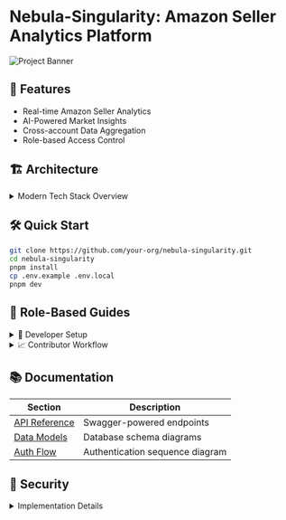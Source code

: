 # Nebula-Singularity: Amazon Seller Analytics Platform

![Project Banner](public/og-image-preview.svg)

## 🚀 Features
- Real-time Amazon Seller Analytics
- AI-Powered Market Insights
- Cross-account Data Aggregation
- Role-based Access Control

## 🏗 Architecture
<details>
<summary>Modern Tech Stack Overview</summary>

```mermaid
graph TD
  A[Next.js 14] --> B[App Router]
  B --> C[Server Components]
  A --> D[Shadcn/UI]
  D --> E[Tailwind CSS]
  A --> F[Vercel Hosting]
  G[Supabase] --> H[PostgreSQL]
  G --> I[Realtime]
  J[NextAuth] --> K[JWT Sessions]
```
</details>

## 🛠 Quick Start
```bash
git clone https://github.com/your-org/nebula-singularity.git
cd nebula-singularity
pnpm install
cp .env.example .env.local
pnpm dev
```

## 👥 Role-Based Guides
<details>
<summary>🔧 Developer Setup</summary>

### Environment Configuration
```bash
export SUPABASE_URL="your-url"
export SUPABASE_KEY="your-key"
export NEXTAUTH_SECRET="your-secret"
```
</details>

<details>
<summary>📈 Contributor Workflow</summary>

### Branch Convention
```bash
git checkout -b feat/<feature-name>
git checkout -b fix/<bug-description>
```
</details>

## 📚 Documentation
| Section | Description |
|---------|-------------|
| [API Reference](#) | Swagger-powered endpoints |
| [Data Models](#) | Database schema diagrams |
| [Auth Flow](#) | Authentication sequence diagram |

## 🔐 Security
<details>
<summary>Implementation Details</summary>

- JWT Session Encryption
- Row-Level Security Policies
- CSP Headers Configuration
- Rate Limiting (Up to 1000 RPM)
</details>
